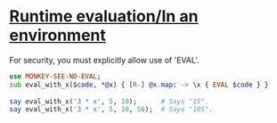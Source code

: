 [1]: https://rosettacode.org/wiki/Runtime_evaluation/In_an_environment

# [Runtime evaluation/In an environment][1]

For security, you must explicitly allow use of 'EVAL'.

```raku
use MONKEY-SEE-NO-EVAL;
sub eval_with_x($code, *@x) { [R-] @x.map: -> \x { EVAL $code } }
 
say eval_with_x('3 * x', 5, 10);      # Says "15".
say eval_with_x('3 * x', 5, 10, 50);  # Says "105".
```